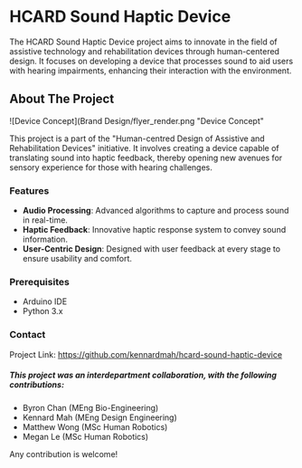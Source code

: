 # HCARD Sound Haptic Device

The HCARD Sound Haptic Device project aims to innovate in the field of assistive technology and rehabilitation devices through human-centered design. It focuses on developing a device that processes sound to aid users with hearing impairments, enhancing their interaction with the environment.

## About The Project

![Device Concept](Brand Design/flyer_render.png "Device Concept"

This project is a part of the "Human-centred Design of Assistive and Rehabilitation Devices" initiative. It involves creating a device capable of translating sound into haptic feedback, thereby opening new avenues for sensory experience for those with hearing challenges.

### Features

- **Audio Processing**: Advanced algorithms to capture and process sound in real-time.
- **Haptic Feedback**: Innovative haptic response system to convey sound information.
- **User-Centric Design**: Designed with user feedback at every stage to ensure usability and comfort.

### Prerequisites

- Arduino IDE
- Python 3.x

### Contact
Project Link: https://github.com/kennardmah/hcard-sound-haptic-device

##### This project was an interdepartment collaboration, with the following contributions:

- Byron Chan (MEng Bio-Engineering)
- Kennard Mah (MEng Design Engineering)
- Matthew Wong (MSc Human Robotics)
- Megan Le (MSc Human Robotics)

Any contribution is welcome!
